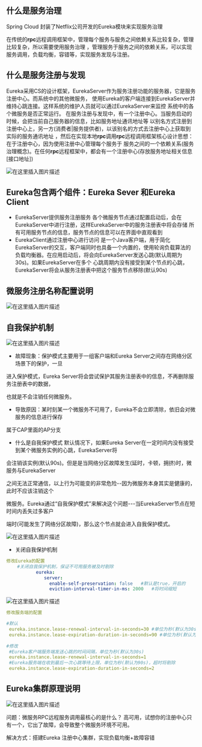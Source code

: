 ## 什么是服务治理
 Spring Cloud 封装了Netflix公司开发的Eureka模块来实现服务治理
 
 在传统的**rpc**远程调用框架中，管理每个服务与服务之间依赖关系比较复杂，管理比较复杂，所以需要使用服务治理
 ，管理服务于服务之间的依赖关系，可以实现服务调用，负载均衡，容错等，实现服务发现与注册。
 

## 什么是服务注册与发现
Eureka采用CS的设计框架，EurekaServer作为服务注册功能的服务器，它是服务注册中心。而系统中的其他微服务，
使用Eureka的客户端连接到EurekaServer并维持心跳连接。这样系统的维护人员就可以通过EurekaServer来监控
系统中的各个微服务是否正常运行。
在服务注册与发现中，有一个注册中心。当服务启动的时候，会把当前自己服务器的信息，比如服务地址通讯地址等
以别名方式注册到注册中心上，另一方(消费者|服务提供者)，以该别名的方式去注册中心上获取到实际的服务通讯地址
，然后在实现本地**rpc**调用**rpc**远程调用框架核心设计思想：在于注册中心，因为使用注册中心管理每个服务于
服务之间的一个依赖关系(服务治理概念)。在任何**rpc**远程框架中，都会有一个注册中心(存放服务地址相关信息[接口地址]) 

![在这里插入图片描述](https://img-blog.csdnimg.cn/20200710234801615.png?x-oss-process=image/watermark,type_ZmFuZ3poZW5naGVpdGk,shadow_10,text_aHR0cHM6Ly9ibG9nLmNzZG4ubmV0L3FxXzQzMDcyMzk5,size_16,color_FFFFFF,t_70)

## Eureka包含两个组件：Eureka Sever 和Eureka Client
- EurekaServer提供服务注册服务
   各个微服务节点通过配置启动后，会在EurekaServer中进行注册，这样EurekaServer中的服务注册表中将会存储
   所有可用服务节点的信息，服务节点的信息可以在界面中直观看到
- EurekaClient通过注册中心进行访问
   是一个Java客户端，用于简化EurekaServer的交互，客户端同时也具备一个内置的，使用轮询负载算法的
   负载均衡器。在应用启动后，将会向EurekaServer发送心跳(默认周期为30s)。如果EurekaServer在多个
   心跳周期内没有接受到某个节点的心跳，EurekaServer将会从服务注册表中把这个服务节点移除(默认90s)
   
 ## 微服务注册名称配置说明
 ![在这里插入图片描述](https://img-blog.csdnimg.cn/20200711001237999.png?x-oss-process=image/watermark,type_ZmFuZ3poZW5naGVpdGk,shadow_10,text_aHR0cHM6Ly9ibG9nLmNzZG4ubmV0L3FxXzQzMDcyMzk5,size_16,color_FFFFFF,t_70)
 
 
 ## 自我保护机制
 
 ![在这里插入图片描述](https://img-blog.csdnimg.cn/20200711001348572.png?x-oss-process=image/watermark,type_ZmFuZ3poZW5naGVpdGk,shadow_10,text_aHR0cHM6Ly9ibG9nLmNzZG4ubmV0L3FxXzQzMDcyMzk5,size_16,color_FFFFFF,t_70)
 
- 故障现象：保护模式主要用于一组客户端和Eureka Server之间存在网络分区场景下的保护，一旦

进入保护模式，Eureka Server将会尝试保护其服务注册表中的信息，不再删除服务注册表中的数据，

也就是不会注销任何微服务。

- 导致原因：某时刻某一个微服务不可用了，Eureka不会立即清除，依旧会对微服务的信息进行保存

属于CAP里面的AP分支
       
- 什么是自我保护模式
默认情况下，如果Eureka Server在一定时间内没有接受到某个微服务实例的心跳，EurekaServer将

会注销该实例(默认90s)。但是是当网络分区故障发生(延时，卡顿，拥挤)时，微服务与EurekaServer

之间无法正常通信，以上行为可能变的非常危险--因为微服务本身其实是健康的，此时不应该注销这个

微服务。Eureka通过“自我保护模式”来解决这个问题---当EurekaServer节点在短时间内丢失过多客户

端时(可能发生了网络分区故障)，那么这个节点就会进入自我保护模式。 

![在这里插入图片描述](https://img-blog.csdnimg.cn/20200712083645748.png?x-oss-process=image/watermark,type_ZmFuZ3poZW5naGVpdGk,shadow_10,text_aHR0cHM6Ly9ibG9nLmNzZG4ubmV0L3FxXzQzMDcyMzk5,size_16,color_FFFFFF,t_70)

- 关闭自我保护机制
    
 ```yml
 修改Eureka的配置
     #关闭自我保护机制，保证不可用服务被及时剔除
            eureka:
               server:
                 enable-self-preservation: false   #默认是true，开启的
                 eviction-interval-timer-in-ms: 2000   #将时间缩短
 ```      
 ![在这里插入图片描述](https://img-blog.csdnimg.cn/20200712085241686.png?x-oss-process=image/watermark,type_ZmFuZ3poZW5naGVpdGk,shadow_10,text_aHR0cHM6Ly9ibG9nLmNzZG4ubmV0L3FxXzQzMDcyMzk5,size_16,color_FFFFFF,t_70)
       
```yml
修改服务端的配置

#默认
 eureka.instance.lease-renewal-interval-in-seconds=30 #单位为秒(默认为30s)
 eureka.instance.lease-expiration-duration-in-seconds=90 #单位为秒(默认为30s)
  
#修改
 #Eureka客户端服务端发送心跳的时间间隔，单位为秒(默认为30s)
 eureka.instance.lease-renewal-interval-in-seconds=1
 #Eureka服务端在收到最后一次心跳等待上限，单位为秒(默认为90s)，超时将剔除 
 eureka.instance.lease-expiration-duration-in-seconds=2
```

## Eureka集群原理说明
![在这里插入图片描述](https://img-blog.csdnimg.cn/20200711143436580.png?x-oss-process=image/watermark,type_ZmFuZ3poZW5naGVpdGk,shadow_10,text_aHR0cHM6Ly9ibG9nLmNzZG4ubmV0L3FxXzQzMDcyMzk5,size_16,color_FFFFFF,t_70)

问题：微服务RPC远程服务调用最核心的是什么？
  高可用，试想你的注册中心只有一个，它出了故障，会导致整个微服务环境不可用。
  
解决方式：搭建Eureka 注册中心集群，实现负载均衡+故障容错         